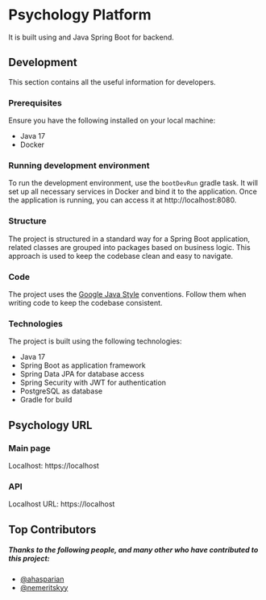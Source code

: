 # Psychology Platform

It is built using and Java Spring Boot for backend.

## Development

This section contains all the useful information for developers.

### Prerequisites

Ensure you have the following installed on your local machine:

- Java 17
- Docker

### Running development environment

To run the development environment, use the `bootDevRun` gradle task. It will set up all necessary services in Docker
and bind it to the application. Once the application is running, you can access it at http://localhost:8080.

### Structure

The project is structured in a standard way for a Spring Boot application, related classes are grouped into packages
based on business logic. This approach is used to keep the codebase clean and easy to navigate.

### Code

The project uses the [Google Java Style](https://google.github.io/styleguide/javaguide.html) conventions. Follow them
when writing code to keep the codebase consistent.

### Technologies

The project is built using the following technologies:

- Java 17
- Spring Boot as application framework
- Spring Data JPA for database access
- Spring Security with JWT for authentication
- PostgreSQL as database
- Gradle for build

## Psychology URL

### Main page

Localhost: https://localhost

### API

Localhost URL: https://localhost

## Top  Contributors

##### Thanks to the following people, and many other who have contributed to this project:

- [@ahasparian](https://github.com/arturhasparian)
- [@nemeritskyy](https://github.com/nemeritskyy)





